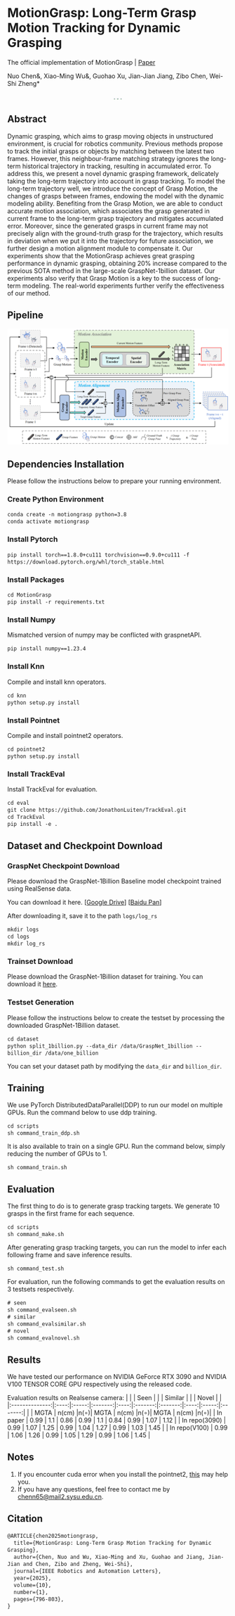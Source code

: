 # MotionGrasp: Long-Term Grasp Motion Tracking for Dynamic Grasping

The official implementation of MotionGrasp | [Paper](https://ieeexplore.ieee.org/document/10764717)

Nuo Chen&, Xiao-Ming Wu&, Guohao Xu, Jian-Jian Jiang, Zibo Chen, Wei-Shi Zheng*

<center>
<figure>
<img src="./imgs/demo1.gif" style="zoom: 20%;" />
<img src="./imgs/demo2.gif" style="zoom: 20%;" />
<img src="./imgs/demo3.gif" style="zoom: 20%;" />
</figure>
</center>

## Abstract
Dynamic grasping, which aims to grasp moving objects in unstructured environment, is crucial for robotics community. Previous methods propose to track the initial grasps or objects by matching between the latest two frames. However, this neighbour-frame matching strategy ignores the long-term historical trajectory in tracking, resulting in accumulated error. To address this, we present a novel dynamic grasping framework, delicately taking the long-term trajectory into account in grasp tracking. To model the long-term trajectory well, we introduce the concept of Grasp Motion, the changes of grasps between frames, endowing the model with the dynamic modeling ability. Benefiting from the Grasp Motion, we are able to conduct accurate motion association, which associates the grasp generated in current frame to the long-term grasp trajectory and mitigates accumulated error. Moreover, since the generated grasps in current frame may not precisely align with the ground-truth grasp for the trajectory, which results in deviation when we put it into the trajectory for future association, we further design a motion alignment module to compensate it. Our experiments show that the MotionGrasp achieves great grasping performance in dynamic grasping, obtaining 20% increase compared to the previous SOTA method in the large-scale GraspNet-1billion dataset. Our experiments also verify that Grasp Motion is a key to the success of long-term modeling. The real-world experiments further verify the effectiveness of our method.

## Pipeline
![pipeline](./imgs/pipeline.png)

## Dependencies Installation
Please follow the instructions below to prepare your running environment.

### Create Python Environment
```
conda create -n motiongrasp python=3.8
conda activate motiongrasp
```

### Install Pytorch
```
pip install torch==1.8.0+cu111 torchvision==0.9.0+cu111 -f https://download.pytorch.org/whl/torch_stable.html
```

### Install Packages
```
cd MotionGrasp
pip install -r requirements.txt
```

### Install Numpy
Mismatched version of numpy may be conflicted with graspnetAPI.
```
pip install numpy==1.23.4
```
### Install Knn
Compile and install knn operators.
```
cd knn
python setup.py install
```

### Install Pointnet
Compile and install pointnet2 operators.
```
cd pointnet2
python setup.py install
```

### Install TrackEval
Install TrackEval for evaluation.
```
cd eval
git clone https://github.com/JonathonLuiten/TrackEval.git
cd TrackEval
pip install -e .
```
## Dataset and Checkpoint Download
### GraspNet Checkpoint Download
Please download the GraspNet-1Billion Baseline model checkpoint trained using RealSense data. 

You can download it here. [[Google Drive](https://drive.google.com/file/d/1hd0G8LN6tRpi4742XOTEisbTXNZ-1jmk/view?usp=sharing)] [[Baidu Pan](https://pan.baidu.com/s/1Eme60l39tTZrilF0I86R5A)]

After downloading it, save it to the path `logs/log_rs`
```
mkdir logs
cd logs
mkdir log_rs
```

### Trainset Download
Please download the GraspNet-1Billion dataset for training. You can download it [here](https://graspnet.net/datasets.html).

### Testset Generation
Please follow the instructions below to create the testset by processing the downloaded GraspNet-1Billion dataset. 
```
cd dataset
python split_1billion.py --data_dir /data/GraspNet_1billion --billion_dir /data/one_billion
```
You can set your dataset path by modifying the `data_dir` and `billion_dir`.

## Training
We use PyTorch DistributedDataParallel(DDP) to run our model on multiple GPUs.
Run the command below to use ddp training.
```
cd scripts
sh command_train_ddp.sh
```
It is also available to train on a single GPU. Run the command below, simply reducing the number of GPUs to 1.
```
sh command_train.sh
```

## Evaluation
The first thing to do is to generate grasp tracking targets. We generate 10 grasps in the first frame for each sequence.
```
cd scripts
sh command_make.sh
```
After generating grasp tracking targets, you can run the model to infer each following frame and save inference results.
```
sh command_test.sh
```
For evaluation, run the following commands to get the evaluation results on 3 testsets respectively.
```
# seen
sh command_evalseen.sh
# similar
sh command_evalsimilar.sh
# novel
sh command_evalnovel.sh
```

## Results
We have tested our performance on NVIDIA GeForce RTX 3090 and NVIDIA V100 TENSOR CORE GPU respectively using the released code.

Evaluation results on Realsense camera:
|                |      | Seen  |         |      | Similar |         |      | Novel |         | 
|:--------------:|:----:|:-----:|:-------:|:----:|:-------:|:-------:|:----:|:-----:|:-------:|
|                | MGTA | n(cm) |n($\circ$)| MGTA |  n(cm)  |n($\circ$)| MGTA | n(cm) |n($\circ$)|
|    In paper    | 0.99 |  1.1  |  0.86   | 0.99 |   1.1   |  0.84   | 0.99 | 1.07  |  1.12   |
|  In repo(3090) | 0.99 | 1.07  |  1.25   | 0.99 |  1.04   |  1.27   | 0.99 | 1.03  |  1.45   |
|  In repo(V100) | 0.99 | 1.06  |  1.26   | 0.99 |  1.05   |  1.29   | 0.99 | 1.06  |  1.45   |


## Notes
1. If you encounter cuda error when you install the pointnet2, [this](https://github.com/mkt1412/GraspGPT_public/issues/8
) may help you.
2. If you have any questions, feel free to contact me by chenn65@mail2.sysu.edu.cn.

## Citation
```
@ARTICLE{chen2025motiongrasp,
  title={MotionGrasp: Long-Term Grasp Motion Tracking for Dynamic Grasping},
  author={Chen, Nuo and Wu, Xiao-Ming and Xu, Guohao and Jiang, Jian-Jian and Chen, Zibo and Zheng, Wei-Shi},
  journal={IEEE Robotics and Automation Letters},
  year={2025},
  volume={10},
  number={1},
  pages={796-803},
}
```
